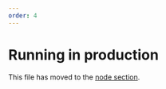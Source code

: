 ```yaml
---
order: 4
---
```


# Running in production

This file has moved to the [node section](../nodes/logging.md).
